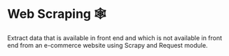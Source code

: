 # Web Scraping 🕸️

Extract  data  that is available in front end and which is not available in front end  from an e-commerce website using Scrapy and Request module.

